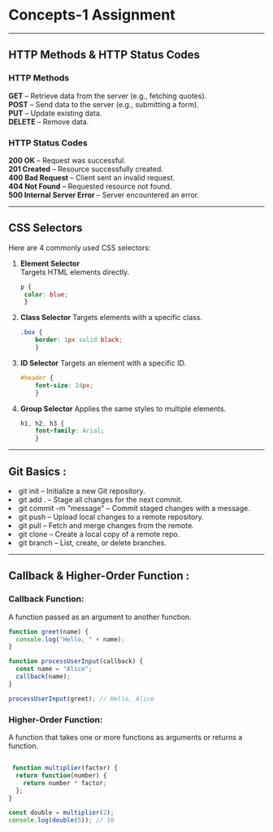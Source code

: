 # Concepts-1 Assignment

---

##  HTTP Methods & HTTP Status Codes

###  HTTP Methods

**GET** – Retrieve data from the server (e.g., fetching quotes). <br>
**POST** – Send data to the server (e.g., submitting a form). <br>
**PUT** – Update existing data.<br>
**DELETE** – Remove data.<br>

###  HTTP Status Codes
**200 OK** – Request was successful.<br>
**201 Created** – Resource successfully created.<br>
**400 Bad Request** – Client sent an invalid request.<br>
**404 Not Found** – Requested resource not found.<br>
**500 Internal Server Error** – Server encountered an error.<br>

---

##  CSS Selectors

Here are 4 commonly used CSS selectors:

1. **Element Selector**  
   Targets HTML elements directly.  

   ```css
   p { 
    color: blue; 
    }

    ```

2. **Class Selector**
    Targets elements with a specific class.
    ```css
    .box { 
        border: 1px solid black; 
        }
    ```

3. **ID Selector**
    Targets an element with a specific ID.
    ```css
    #header { 
        font-size: 24px; 
        }
    ```

4. **Group Selector**
    Applies the same styles to multiple elements.
    ```css
    h1, h2, h3 { 
        font-family: Arial;
        }
    ```

---

## Git Basics :

<li>git init – Initialize a new Git repository.</li>
<li>git add . – Stage all changes for the next commit.</li>
<li>git commit -m "message" – Commit staged changes with a message.</li>
<li>git push – Upload local changes to a remote repository.</li>
<li>git pull – Fetch and merge changes from the remote.</li>
<li>git clone <repo-url> – Create a local copy of a remote repo.</li>
<li>git branch – List, create, or delete branches.</li>

---

## Callback & Higher-Order Function :

### Callback Function:
A function passed as an argument to another function.
```javascript
function greet(name) {
  console.log("Hello, " + name);
}

function processUserInput(callback) {
  const name = "Alice";
  callback(name);
}

processUserInput(greet); // Hello, Alice

```

### Higher-Order Function:
A function that takes one or more functions as arguments or returns a function.
```javascript

 function multiplier(factor) {
  return function(number) {
    return number * factor;
  };
}

const double = multiplier(2);
console.log(double(5)); // 10

```







